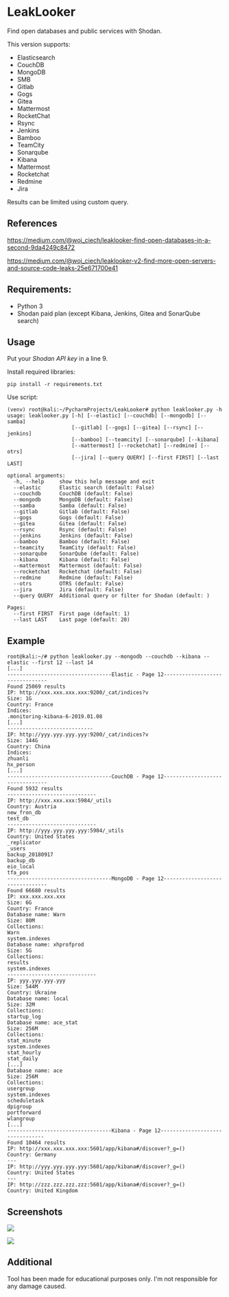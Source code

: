 # LeakLooker
Find open databases and public services with Shodan.

This version supports:
- Elasticsearch
- CouchDB
- MongoDB
- SMB
- Gitlab
- Gogs
- Gitea
- Mattermost
- RocketChat
- Rsync
- Jenkins
- Bamboo
- TeamCity
- Sonarqube
- Kibana
- Mattermost
- Rocketchat
- Redmine
- Jira

Results can be limited using custom query.

## References
https://medium.com/@woj_ciech/leaklooker-find-open-databases-in-a-second-9da4249c8472

https://medium.com/@woj_ciech/leaklooker-v2-find-more-open-servers-and-source-code-leaks-25e671700e41

## Requirements:
- Python 3
- Shodan paid plan (except Kibana, Jenkins, Gitea and SonarQube search)

## Usage
Put your *Shodan API key* in a line 9.

Install required libraries:
```
pip install -r requirements.txt
```

Use script:
```
(venv) root@kali:~/PycharmProjects/LeakLooker# python leaklooker.py -h
usage: leaklooker.py [-h] [--elastic] [--couchdb] [--mongodb] [--samba]
                     [--gitlab] [--gogs] [--gitea] [--rsync] [--jenkins]
                     [--bamboo] [--teamcity] [--sonarqube] [--kibana]
                     [--mattermost] [--rocketchat] [--redmine] [--otrs]
                     [--jira] [--query QUERY] [--first FIRST] [--last LAST]

optional arguments:
  -h, --help     show this help message and exit
  --elastic      Elastic search (default: False)
  --couchdb      CouchDB (default: False)
  --mongodb      MongoDB (default: False)
  --samba        Samba (default: False)
  --gitlab       Gitlab (default: False)
  --gogs         Gogs (default: False)
  --gitea        Gitea (default: False)
  --rsync        Rsync (default: False)
  --jenkins      Jenkins (default: False)
  --bamboo       Bamboo (default: False)
  --teamcity     TeamCity (default: False)
  --sonarqube    SonarQube (default: False)
  --kibana       Kibana (default: False)
  --mattermost   Mattermost (default: False)
  --rocketchat   Rocketchat (default: False)
  --redmine      Redmine (default: False)
  --otrs         OTRS (default: False)
  --jira         Jira (default: False)
  --query QUERY  Additional query or filter for Shodan (default: )

Pages:
  --first FIRST  First page (default: 1)
  --last LAST    Last page (default: 20)
```

## Example
```
root@kali:~/# python leaklooker.py --mongodb --couchdb --kibana --elastic --first 12 --last 14
[...]
----------------------------------Elastic - Page 12--------------------------------
Found 25069 results
IP: http://xxx.xxx.xxx.xxx:9200/_cat/indices?v
Size: 1G
Country: France
Indices: 
.monitoring-kibana-6-2019.01.08
[...]
----------------------------
IP: http://yyy.yyy.yyy.yyy:9200/_cat/indices?v
Size: 144G
Country: China
Indices: 
zhuanli
hx_person
[...]
----------------------------------CouchDB - Page 12--------------------------------
Found 5932 results
-----------------------------
IP: http://xxx.xxx.xxx:5984/_utils
Country: Austria
new_fron_db
test_db
-----------------------------
IP: http://yyy.yyy.yyy.yyy:5984/_utils
Country: United States
_replicator
_users
backup_20180917
backup_db
eio_local
tfa_pos
----------------------------------MongoDB - Page 12--------------------------------
Found 66680 results
IP: xxx.xxx.xxx.xxx
Size: 6G
Country: France
Database name: Warn
Size: 80M
Collections: 
Warn
system.indexes
Database name: xhprofprod
Size: 5G
Collections: 
results
system.indexes
-----------------------------
IP: yyy.yyy.yyy.yyy
Size: 544M
Country: Ukraine
Database name: local
Size: 32M
Collections: 
startup_log
Database name: ace_stat
Size: 256M
Collections: 
stat_minute
system.indexes
stat_hourly
stat_daily
[...]
Database name: ace
Size: 256M
Collections: 
usergroup
system.indexes
scheduletask
dpigroup
portforward
wlangroup
[...]
----------------------------------Kibana - Page 12--------------------------------
Found 10464 results
IP: http://xxx.xxx.xxx.xxx:5601/app/kibana#/discover?_g=()
Country: Germany
---
IP: http://yyy.yyy.yyy.yyy:5601/app/kibana#/discover?_g=()
Country: United States
---
IP: http://zzz.zzz.zzz.zzz:5601/app/kibana#/discover?_g=()
Country: United Kingdom
```

## Screenshots
![](https://cdn-images-1.medium.com/max/800/1*Fj8DRqY9bpDmftuPK9clUA.png)

![](https://cdn-images-1.medium.com/max/600/1*-s4pZpMIU4ZbdRjuBVxRYg.png)

## Additional
Tool has been made for educational purposes only. I'm not responsible for any damage caused.
